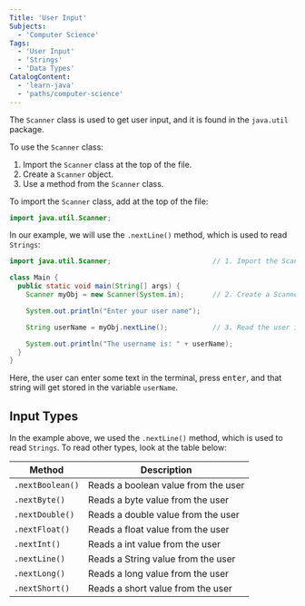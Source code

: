```yaml
---
Title: 'User Input'
Subjects:
  - 'Computer Science'
Tags:
  - 'User Input'
  - 'Strings'
  - 'Data Types'
CatalogContent:
  - 'learn-java'
  - 'paths/computer-science'
---
```


The `Scanner` class is used to get user input, and it is found in the `java.util` package.

To use the `Scanner` class:

1. Import the `Scanner` class at the top of the file.
2. Create a `Scanner` object.
3. Use a method from the `Scanner` class.

To import the `Scanner` class, add at the top of the file:

```java
import java.util.Scanner;
```

In our example, we will use the `.nextLine()` method, which is used to read `Strings`:

```java
import java.util.Scanner;                         // 1. Import the Scanner class

class Main {
  public static void main(String[] args) {
    Scanner myObj = new Scanner(System.in);       // 2. Create a Scanner object

    System.out.println("Enter your user name");

    String userName = myObj.nextLine();           // 3. Read the user input with .nextLine()

    System.out.println("The username is: " + userName);
  }
}
```

Here, the user can enter some text in the terminal, press <kbd>enter</kbd>, and that string will get stored in the variable `userName`.

## Input Types

In the example above, we used the `.nextLine()` method, which is used to read `Strings`. To read other types, look at the table below:

| Method           | Description                         |
| ---------------- | ----------------------------------- |
| `.nextBoolean()` | Reads a boolean value from the user |
| `.nextByte()`    | Reads a byte value from the user    |
| `.nextDouble()`  | Reads a double value from the user  |
| `.nextFloat()`   | Reads a float value from the user   |
| `.nextInt()`     | Reads a int value from the user     |
| `.nextLine()`    | Reads a String value from the user  |
| `.nextLong()`    | Reads a long value from the user    |
| `.nextShort()`   | Reads a short value from the user   |
